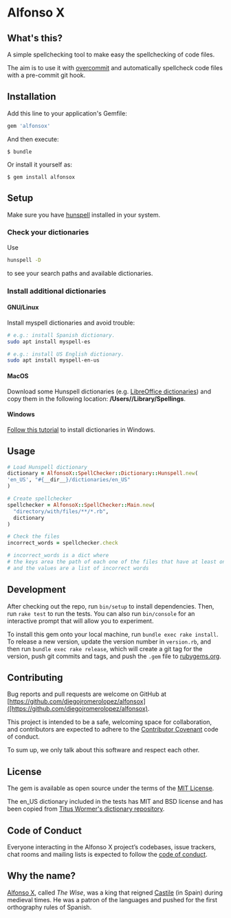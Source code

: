 # Alfonso X

## What's this?

A simple spellchecking tool to make easy the spellchecking of code files.

The aim is to use it with [overcommit](https://github.com/brigade/overcommit)
and automatically spellcheck code files with a pre-commit git hook.

## Installation

Add this line to your application's Gemfile:

```ruby
gem 'alfonsox'
```

And then execute:

    $ bundle

Or install it yourself as:

    $ gem install alfonsox

## Setup

Make sure you have [hunspell](http://hunspell.github.io/) installed
in your system.

### Check your dictionaries

Use

```bash
hunspell -D
```

to see your search paths and available dictionaries.

### Install additional dictionaries

#### GNU/Linux

Install myspell dictionaries and avoid trouble:

```bash
# e.g.: install Spanish dictionary.
sudo apt install myspell-es 
```

```bash
# e.g.: install US English dictionary.
sudo apt install myspell-en-us
```

#### MacOS

Download some Hunspell dictionaries
(e.g. [LibreOffice dictionaries](https://github.com/LibreOffice/dictionaries))
and copy them in the following location: **/Users/<your user>/Library/Spellings**.

#### Windows

[Follow this tutorial](https://lists.gnu.org/archive/html/help-gnu-emacs/2014-04/msg00030.html)
to install dictionaries in Windows.

## Usage

```ruby
# Load Hunspell dictionary
dictionary = AlfonsoX::SpellChecker::Dictionary::Hunspell.new(
'en_US', "#{__dir__}/dictionaries/en_US"
)

# Create spellchecker
spellchecker = AlfonsoX::SpellChecker::Main.new(
  "directory/with/files/**/*.rb",
  dictionary
)

# Check the files
incorrect_words = spellchecker.check

# incorrect_words is a dict where
# the keys area the path of each one of the files that have at least one wrong word
# and the values are a list of incorrect words 
```


## Development

After checking out the repo, run `bin/setup` to install dependencies. Then, run `rake test` to run the tests. You can also run `bin/console` for an interactive prompt that will allow you to experiment.

To install this gem onto your local machine, run `bundle exec rake install`. To release a new version, update the version number in `version.rb`, and then run `bundle exec rake release`, which will create a git tag for the version, push git commits and tags, and push the `.gem` file to [rubygems.org](https://rubygems.org).

## Contributing

Bug reports and pull requests are welcome on GitHub at [https://github.com/diegojromerolopez/alfonsox]([https://github.com/diegojromerolopez/alfonsox).

This project is intended to be a safe, welcoming space for collaboration, and contributors are expected to adhere to the [Contributor Covenant](http://contributor-covenant.org) code of conduct.

To sum up, we only talk about this software and respect each other.

## License

The gem is available as open source under the terms of the [MIT License](https://opensource.org/licenses/MIT).

The en_US dictionary included in the tests has MIT and BSD license and has been copied from [Titus Wormer's dictionary repository](https://github.com/wooorm/dictionaries/tree/master/dictionaries/en-US).

## Code of Conduct

Everyone interacting in the Alfonso X project’s codebases, issue trackers, chat rooms and mailing lists is expected to follow the [code of conduct](https://github.com/[USERNAME]/alfonsox/blob/master/CODE_OF_CONDUCT.md).

## Why the name?

[Alfonso X](https://en.wikipedia.org/wiki/Alfonso_X_of_Castile), called *The Wise*, was a king that reigned [Castile](https://en.wikipedia.org/wiki/Crown_of_Castile) (in Spain) during medieval times.
He was a patron of the languages and pushed for the first orthography rules of Spanish.